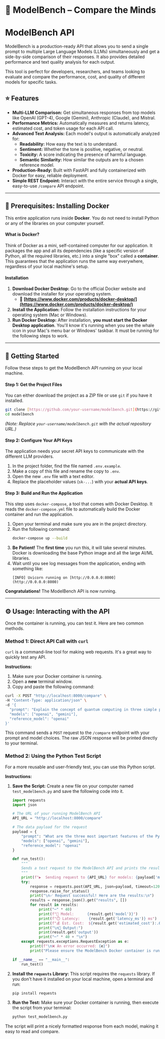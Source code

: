 # 🧠 ModelBench – Compare the Minds
# ModelBench API

ModelBench is a production-ready API that allows you to send a single prompt to multiple Large Language Models (LLMs) simultaneously and get a side-by-side comparison of their responses. It also provides detailed performance and text quality analysis for each output.

This tool is perfect for developers, researchers, and teams looking to evaluate and compare the performance, cost, and quality of different models for specific tasks.

## ⭐ Features

* **Multi-LLM Comparison:** Get simultaneous responses from top models like OpenAI (GPT-4), Google (Gemini), Anthropic (Claude), and Mistral.
* **Performance Metrics:** Automatically measures and returns latency, estimated cost, and token usage for each API call.
* **Advanced Text Analysis:** Each model's output is automatically analyzed for:
    * **Readability:** How easy the text is to understand.
    * **Sentiment:** Whether the tone is positive, negative, or neutral.
    * **Toxicity:** A score indicating the presence of harmful language.
    * **Semantic Similarity:** How similar the outputs are to a chosen reference model.
* **Production-Ready:** Built with FastAPI and fully containerized with Docker for easy, reliable deployment.
* **Simple REST Endpoint:** Interact with the entire service through a single, easy-to-use `/compare` API endpoint.

---

## 🐋 Prerequisites: Installing Docker

This entire application runs inside **Docker**. You do not need to install Python or any of the libraries on your computer yourself.

#### What is Docker?
Think of Docker as a mini, self-contained computer for our application. It packages the app and all its dependencies (like a specific version of Python, all the required libraries, etc.) into a single "box" called a **container**. This guarantees that the application runs the same way everywhere, regardless of your local machine's setup.

#### Installation
1.  **Download Docker Desktop:** Go to the official Docker website and download the installer for your operating system.
    * 🔗 **[https://www.docker.com/products/docker-desktop/](https://www.docker.com/products/docker-desktop/)**
2.  **Install the Application:** Follow the installation instructions for your operating system (Mac or Windows).
3.  **Run Docker Desktop:** After installation, **you must start the Docker Desktop application**. You'll know it's running when you see the whale icon in your Mac's menu bar or Windows' taskbar. It must be running for the following steps to work.

---

## 🚀 Getting Started

Follow these steps to get the ModelBench API running on your local machine.

#### Step 1: Get the Project Files
You can either download the project as a ZIP file or use `git` if you have it installed.

```bash
git clone [https://github.com/your-username/modelbench.git](https://github.com/your-username/modelbench.git)
cd modelbench
```
*(Note: Replace `your-username/modelbench.git` with the actual repository URL.)*

#### Step 2: Configure Your API Keys
The application needs your secret API keys to communicate with the different LLM providers.

1.  In the project folder, find the file named `.env.example`.
2.  Make a copy of this file and rename the copy to `.env`.
3.  Open the new `.env` file with a text editor.
4.  Replace the placeholder values (`sk-...`) with your **actual API keys**.

#### Step 3: Build and Run the Application
This step uses `docker-compose`, a tool that comes with Docker Desktop. It reads the `docker-compose.yml` file to automatically build the Docker container and run the application.

1.  Open your terminal and make sure you are in the project directory.
2.  Run the following command:
    ```bash
    docker-compose up --build
    ```
3.  **Be Patient!** The **first time** you run this, it will take several minutes. Docker is downloading the base Python image and all the large AI/ML libraries.
4.  Wait until you see log messages from the application, ending with something like:
    ```
    [INFO] Uvicorn running on [http://0.0.0.0:8000](http://0.0.0.0:8000)
    ```
**Congratulations!** The ModelBench API is now running.

---

## ⚙️ Usage: Interacting with the API

Once the container is running, you can test it. Here are two common methods.

### Method 1: Direct API Call with `curl`

`curl` is a command-line tool for making web requests. It's a great way to quickly test any API.

**Instructions:**
1.  Make sure your Docker container is running.
2.  Open a **new** terminal window.
3.  Copy and paste the following command:

```bash
curl -X POST "http://localhost:8000/compare" \
-H "Content-Type: application/json" \
-d '{
  "prompt": "Explain the concept of quantum computing in three simple paragraphs.",
  "models": ["openai", "gemini"],
  "reference_model": "openai"
}'
```
This command sends a `POST` request to the `/compare` endpoint with your prompt and model choices. The raw JSON response will be printed directly to your terminal.

### Method 2: Using the Python Test Script

For a more reusable and user-friendly test, you can use this Python script.

**Instructions:**

1.  **Save the Script:** Create a new file on your computer named `test_modelbench.py` and save the following code into it.

    ```python
    import requests
    import json

    # The URL of your running ModelBench API
    API_URL = "http://localhost:8000/compare"

    # The data payload for the request
    payload = {
        "prompt": "What are the three most important features of the Python programming language? Explain each one briefly.",
        "models": ["openai", "gemini"],
        "reference_model": "openai"
    }

    def run_test():
        """
        Sends a test request to the ModelBench API and prints the results.
        """
        print(f"▶️  Sending request to {API_URL} for models: {payload['models']}")
        try:
            response = requests.post(API_URL, json=payload, timeout=120)
            response.raise_for_status()
            print("\n✅ Request successful! Here are the results:\n")
            results = response.json().get("results", [])
            for result in results:
                print("─" * 40)
                print(f"🤖 Model:      {result.get('model')}")
                print(f"⏱️ Latency:    {result.get('latency_ms')} ms")
                print(f"💰 Est. Cost:  ${result.get('estimated_cost'):.6f}" if result.get('estimated_cost') is not None else "💰 Est. Cost:  N/A")
                print("\n📝 Output:")
                print(result.get('output'))
                print("─" * 40 + "\n")
        except requests.exceptions.RequestException as e:
            print(f"\n❌ An error occurred: {e}")
            print("Please ensure the ModelBench Docker container is running.")

    if __name__ == "__main__":
        run_test()
    ```

2.  **Install the `requests` Library:** This script requires the `requests` library. If you don't have it installed on your local machine, open a terminal and run:
    ```bash
    pip install requests
    ```

3.  **Run the Test:** Make sure your Docker container is running, then execute the script from your terminal:
    ```bash
    python test_modelbench.py
    ```

The script will print a nicely formatted response from each model, making it easy to read and compare.
